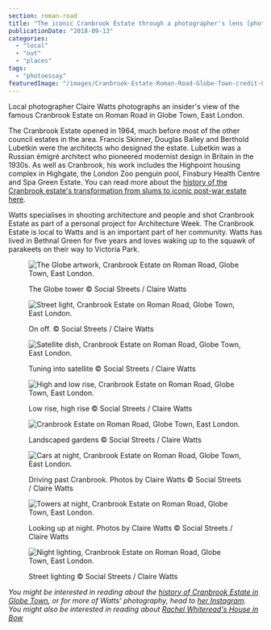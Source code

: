 ```yaml
---
section: roman-road
title: "The iconic Cranbrook Estate through a photographer's lens [photoessay]"
publicationDate: "2018-09-13"
categories: 
  - "local"
  - "out"
  - "places"
tags: 
  - "photoessay"
featuredImage: "/images/Cranbrook-Estate-Roman-Road-Globe-Town-credit-Claire-Watts-3.jpg"
---
```


Local photographer Claire Watts photographs an insider's view of the famous Cranbrook Estate on Roman Road in Globe Town, East London.

The Cranbrook Estate opened in 1964, much before most of the other council estates in the area. Francis Skinner, Douglas Bailey and Berthold Lubetkin were the architects who designed the estate. Lubetkin was a Russian émigré architect who pioneered modernist design in Britain in the 1930s. As well as Cranbrook, his work includes the Highpoint housing complex in Highgate, the London Zoo penguin pool, Finsbury Health Centre and Spa Green Estate. You can read more about the [history of the Cranbrook estate's transformation from slums to iconic post-war estate here](https://romanroadlondon.com/cranbrook-estate-history/).

Watts specialises in shooting architecture and people and shot Cranbrook Estate as part of a personal project for Architecture Week. The Cranbrook Estate is local to Watts and is an important part of her community. Watts has lived in Bethnal Green for five years and loves waking up to the squawk of parakeets on their way to Victoria Park.

<figure>

![The Globe artwork, Cranbrook Estate on Roman Road, Globe Town, East London.](/images/Cranbrook-Estate-Roman-Road-Globe-Town-credit-Claire-Watts-6-1024x683.jpg)

<figcaption>

The Globe tower © Social Streets / Claire Watts

</figcaption>

</figure>

<figure>

![Street light, Cranbrook Estate on Roman Road, Globe Town, East London.](/images/Cranbrook-Estate-Roman-Road-Globe-Town-credit-Claire-Watts-5-1024x683.jpg)

<figcaption>

On off. © Social Streets / Claire Watts

</figcaption>

</figure>

<figure>

![Satellite dish, Cranbrook Estate on Roman Road, Globe Town, East London.](/images/Cranbrook-Estate-Roman-Road-Globe-Town-credit-Claire-Watts-4-1024x683.jpg)

<figcaption>

Tuning into satellite © Social Streets / Claire Watts

</figcaption>

</figure>

<figure>

![High and low rise, Cranbrook Estate on Roman Road, Globe Town, East London.](/images/Cranbrook-Estate-Roman-Road-Globe-Town-credit-Claire-Watts-2-1024x683.jpg)

<figcaption>

Low rise, high rise © Social Streets / Claire Watts

</figcaption>

</figure>

<figure>

![Cranbrook Estate on Roman Road, Globe Town, East London.](/images/Cranbrook-Estate-Roman-Road-Globe-Town-credit-Claire-Watts-1-1024x683.jpg)

<figcaption>

Landscaped gardens © Social Streets / Claire Watts

</figcaption>

</figure>

<figure>

![Cars at night, Cranbrook Estate on Roman Road, Globe Town, East London.](/images/Cranbrook-Estate-Roman-Road-Globe-Town-credit-Claire-Watts-9-1024x683.jpg)

<figcaption>

Driving past Cranbrook. Photos by Claire Watts © Social Streets / Claire Watts

</figcaption>

</figure>

<figure>

![Towers at night, Cranbrook Estate on Roman Road, Globe Town, East London.](/images/Cranbrook-Estate-Roman-Road-Globe-Town-credit-Claire-Watts-8-1024x683.jpg)

<figcaption>

Looking up at night. Photos by Claire Watts © Social Streets / Claire Watts

</figcaption>

</figure>

<figure>

![Night lighting, Cranbrook Estate on Roman Road, Globe Town, East London.](/images/Cranbrook-Estate-Roman-Road-Globe-Town-credit-Claire-Watts-7-1024x683.jpg)

<figcaption>

Street lighting © Social Streets / Claire Watts

</figcaption>

</figure>

_You might be interested in reading about the [history of Cranbrook Estate in Globe Town](https://romanroadlondon.com/cranbrook-estate-history), or for more of Watts' photography, head to [her Instagram](https://www.instagram.com/wattsylondon/). You might also be interested in reading about [Rachel Whiteread's House in Bow](https://romanroadlondon.com/rachel-whitereads-house-bows-legacy/)_

